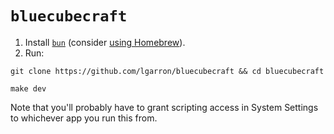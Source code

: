 # `bluecubecraft`

1. Install [`bun`](https://bun.sh/) (consider [using Homebrew](https://github.com/oven-sh/homebrew-bun#install)).
2. Run:

```shell
git clone https://github.com/lgarron/bluecubecraft && cd bluecubecraft

make dev
```

Note that you'll probably have to grant scripting access in System Settings to whichever app you run this from.
